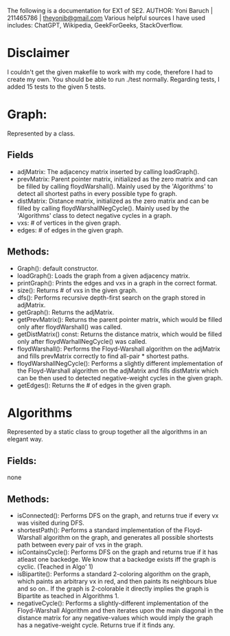 The following is a documentation for EX1 of SE2.
AUTHOR: Yoni Baruch | 211465786 | theyonib@gmail.com
Various helpful sources I have used includes: ChatGPT, Wikipedia, GeekForGeeks, StackOverflow.
# Disclaimer
I couldn't get the given makefile to work with my code, therefore I had to create my own. You should be able to run ./test normally.
Regarding tests, I added 15 tests to the given 5 tests.

# Graph:
Represented by a class.
## Fields
* adjMatrix: The adjacency matrix inserted by calling loadGraph().
* prevMatrix: Parent pointer matrix, initialized as the zero matrix and can be filled by calling floydWarshall(). Mainly used by the 'Algorithms' to detect all shortest paths in every possible type fo graph.
* distMatrix: Distance matrix, initialized as the zero matrix and can be filled by calling floydWarshallNegCycle(). Mainly used by the 'Algorithms' class to detect negative cycles in a graph.
* vxs: # of vertices in the given graph.
* edges: # of edges in the given graph.
## Methods:
* Graph(): default constructor.
* loadGraph(): Loads the graph from a given adjacency matrix.
* printGraph(): Prints the edges and vxs in a graph in the correct format.
* size(): Returns # of vxs in the given graph.
* dfs(): Performs recursive depth-first search on the graph stored in adjMatrix.
* getGraph(): Returns the adjMatrix.
* getPrevMatrix(): Returns the parent pointer matrix, which would be filled only after floydWarshall() was called.
* getDistMatrix() const: Returns the distance matrix, which would be filled only after floydWarhallNegCycle() was called.
* floydWarshall(): Performs the Floyd-Warshall algorithm on the adjMatrix and fills prevMatrix correctly to find all-pair * shortest paths.
* floydWarshallNegCycle(): Performs a slightly different implementation of the Floyd-Warshall algorithm on the adjMatrix and fills distMatrix which can be then used to detected negative-weight cycles in the given graph.
* getEdges(): Returns the # of edges in the given graph.

# Algorithms
Represented by a static class to group together all the algorithms in an elegant way.
## Fields:
none
## Methods: 
* isConnected(): Performs DFS on the graph, and returns true if every vx was visited during DFS.
* shortestPath(): Performs a standard implementation of the Floyd-Warshall algorithm on the graph, and generates all possible shortests path between every pair of vxs in the graph.
* isContainsCycle(): Performs DFS on the graph and returns true if it has atleast one backedge. We know that a backedge exists iff the graph is cyclic. (Teached in Algo' 1)
* isBipartite(): Performs a standard 2-coloring algorithm on the graph, which paints an arbitrary vx in red, and then paints its neighbours blue and so on.. If the graph is 2-colorable it directly implies the graph is Bipartite as teached in Algorithms 1.
* negativeCycle(): Performs a slightly-different implementation of the Floyd-Warshall Algorithm and then iterates upon the main diagonal in the distance matrix for any negative-values which would imply the graph has a negative-weight cycle. Returns true if it finds any.

